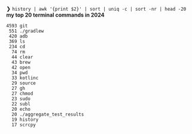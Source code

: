 
❯ `history | awk '{print $2}' | sort | uniq -c | sort -nr | head -20`
**my top 20 terminal commands in 2024**
```
4593 git
 551 ./gradlew
 420 adb
 369 ls
 234 cd
  74 rm
  44 clear
  43 brew
  42 open
  34 pwd
  33 kotlinc
  29 source
  27 gh
  27 chmod
  23 sudo
  22 subl
  20 echo
  20 ./aggregate_test_results
  19 history
  17 scrcpy
```


